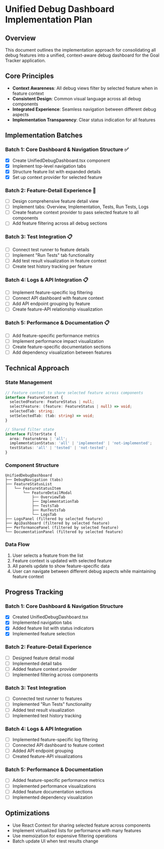 # Unified Debug Dashboard Implementation Plan

## Overview
This document outlines the implementation approach for consolidating all debug features into a unified, context-aware debug dashboard for the Goal Tracker application.

## Core Principles
- **Context Awareness**: All debug views filter by selected feature when in feature context
- **Consistent Design**: Common visual language across all debug components
- **Integrated Experience**: Seamless navigation between different debug aspects
- **Implementation Transparency**: Clear status indication for all features

## Implementation Batches

### Batch 1: Core Dashboard & Navigation Structure ✅
- [x] Create UnifiedDebugDashboard.tsx component
- [x] Implement top-level navigation tabs
- [x] Structure feature list with expanded details
- [x] Set up context provider for selected feature

### Batch 2: Feature-Detail Experience 🔄
- [ ] Design comprehensive feature detail view
- [ ] Implement tabs: Overview, Implementation, Tests, Run Tests, Logs
- [ ] Create feature context provider to pass selected feature to all components
- [ ] Add feature filtering across all debug sections

### Batch 3: Test Integration 📋
- [ ] Connect test runner to feature details
- [ ] Implement "Run Tests" tab functionality
- [ ] Add test result visualization in feature context
- [ ] Create test history tracking per feature

### Batch 4: Logs & API Integration 📋
- [ ] Implement feature-specific log filtering
- [ ] Connect API dashboard with feature context
- [ ] Add API endpoint grouping by feature
- [ ] Create feature-API relationship visualization

### Batch 5: Performance & Documentation 📋
- [ ] Add feature-specific performance metrics
- [ ] Implement performance impact visualization
- [ ] Create feature-specific documentation sections
- [ ] Add dependency visualization between features

## Technical Approach

### State Management
```typescript
// Feature context to share selected feature across components
interface FeatureContext {
  selectedFeature: FeatureStatus | null;
  selectFeature: (feature: FeatureStatus | null) => void;
  selectedTab: string;
  setSelectedTab: (tab: string) => void;
}

// Shared filter state
interface FilterState {
  area: FeatureArea | 'all';
  implementationStatus: 'all' | 'implemented' | 'not-implemented';
  testStatus: 'all' | 'tested' | 'not-tested';
}
```

### Component Structure
```
UnifiedDebugDashboard
├── DebugNavigation (tabs)
├── FeatureStatusList
│   └── FeatureStatusItem
│       └── FeatureDetailModal
│           ├── OverviewTab
│           ├── ImplementationTab
│           ├── TestsTab
│           ├── RunTestsTab
│           └── LogsTab
├── LogsPanel (filtered by selected feature)
├── ApiDashboard (filtered by selected feature)
├── PerformancePanel (filtered by selected feature)
└── DocumentationPanel (filtered by selected feature)
```

### Data Flow
1. User selects a feature from the list
2. Feature context is updated with selected feature
3. All panels update to show feature-specific data
4. User can navigate between different debug aspects while maintaining feature context

## Progress Tracking

### Batch 1: Core Dashboard & Navigation Structure
- [x] Created UnifiedDebugDashboard.tsx
- [x] Implemented navigation tabs
- [x] Added feature list with status indicators
- [x] Implemented feature selection

### Batch 2: Feature-Detail Experience
- [ ] Designed feature detail modal
- [ ] Implemented detail tabs
- [ ] Added feature context provider
- [ ] Implemented filtering across components

### Batch 3: Test Integration
- [ ] Connected test runner to features
- [ ] Implemented "Run Tests" functionality
- [ ] Added test result visualization
- [ ] Implemented test history tracking

### Batch 4: Logs & API Integration
- [ ] Implemented feature-specific log filtering
- [ ] Connected API dashboard to feature context
- [ ] Added API endpoint grouping
- [ ] Created feature-API visualizations

### Batch 5: Performance & Documentation
- [ ] Added feature-specific performance metrics
- [ ] Implemented performance visualizations
- [ ] Added feature documentation sections
- [ ] Implemented dependency visualization

## Optimizations
- Use React Context for sharing selected feature across components
- Implement virtualized lists for performance with many features
- Use memoization for expensive filtering operations
- Batch update UI when test results change